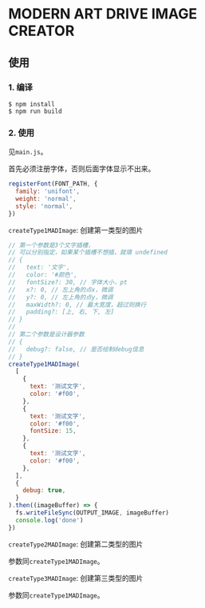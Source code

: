 # MODERN ART DRIVE IMAGE CREATOR

## 使用

### 1. 编译

```shell
$ npm install
$ npm run build
```

### 2. 使用

见`main.js`。

首先必须注册字体，否则后面字体显示不出来。

```javascript
registerFont(FONT_PATH, {
  family: 'unifont',
  weight: 'normal',
  style: 'normal',
})
```

`createType1MADImage`: 创建第一类型的图片

```javascript
// 第一个参数是3个文字插槽，
// 可以分别指定，如果某个插槽不想插，就填 undefined
// {
//   text: '文字',
//   color: '#颜色',
//   fontSize?: 30, // 字体大小，pt
//   x?: 0, // 左上角的点x，微调
//   y?: 0, // 左上角的点y，微调
//   maxWidth?: 0, // 最大宽度，超过则换行
//   padding?: [上, 右, 下, 左]
// }
//
// 第二个参数是设计器参数
// {
//   debug?: false, // 是否绘制debug信息
// }
createType1MADImage(
  [
    {
      text: '测试文字',
      color: '#f00',
    },
    {
      text: '测试文字',
      color: '#f00',
      fontSize: 15,
    },
    {
      text: '测试文字',
      color: '#f00',
    },
  ],
  {
    debug: true,
  }
).then((imageBuffer) => {
  fs.writeFileSync(OUTPUT_IMAGE, imageBuffer)
  console.log('done')
})
```

`createType2MADImage`: 创建第二类型的图片

参数同`createType1MADImage`。

`createType3MADImage`: 创建第三类型的图片

参数同`createType1MADImage`。
